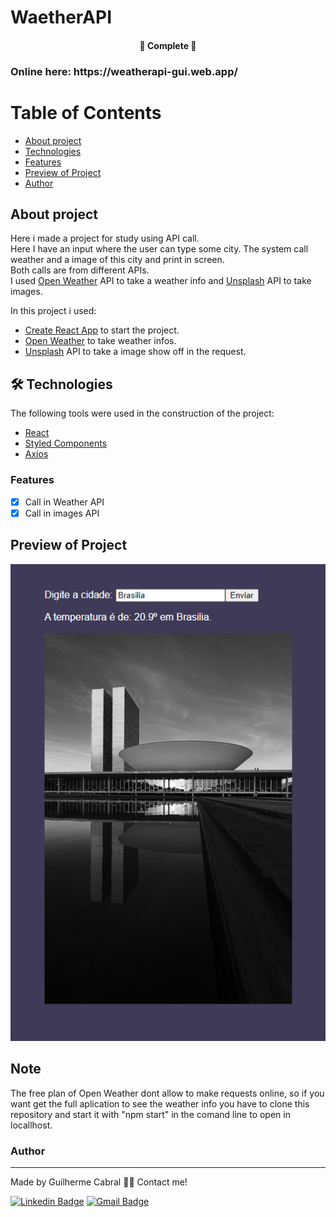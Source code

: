 # WaetherAPI

<h4 align="center"> 
	🚧  Complete  🚧
</h4>

<h3>Online here: https://weatherapi-gui.web.app/ </h3>

Table of Contents
=================
<!--ts-->
   * [About project](#About-Project)
   * [Technologies](#-Technologies)
   * [Features](#Features)
   * [Preview of Project](#Preview-of-Project)
   * [Author](#Author)
<!--te-->

## About project
  
Here i made a project for study using API call.<br/> Here I have an input where the user can type some city. The system call weather and a image of this city and print in screen. <br/>Both calls are from different APIs.<br/>
I used [Open Weather](https://openweathermap.org) API to take a weather info and [Unsplash](https://unsplash.com) API to take images.
  
In this project i used:
* [Create React App](https://github.com/facebook/create-react-app) to start the project.
* [Open Weather](https://openweathermap.org/) to take weather infos.
* [Unsplash](https://unsplash.com/) API to take a image show off in the request.

## 🛠 Technologies

The following tools were used in the construction of the project:

- [React](https://pt-br.reactjs.org/)
- [Styled Components](https://styled-components.com/)
- [Axios](https://axios-http.com/)

### Features

- [x] Call in Weather API
- [x] Call in images API

 ##  Preview of Project


<div align="center">
  <img alt="FinalExample" title="#FinalExample" src="./src/screenshots/Screenshot-weatherAPI.png" />
</div>

 ##  Note
 
The free plan of Open Weather dont allow to make requests online, so if you want get the full aplication to see the weather info you have to clone this repository and start it with "npm start" in the comand line to open in locallhost.



### Author
---
Made by Guilherme Cabral 👋🏽 Contact me!

[![Linkedin Badge](https://img.shields.io/badge/-Guilherme-blue?style=flat-square&logo=Linkedin&logoColor=white&link=https://www.linkedin.com/in/tgmarinho/)](https://www.linkedin.com/in/guilherme-rodrigues-cabral/) 
[![Gmail Badge](https://img.shields.io/badge/-guilhermerocabral@gmail.com-c14438?style=flat-square&logo=Gmail&logoColor=white&link=mailto:guilhermerocabral@gmail.com)](mailto:guilhermerocabral@gmail.com)
